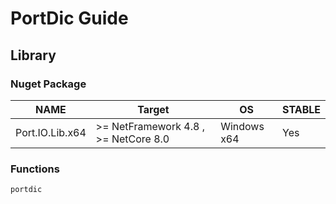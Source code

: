 # PortDic Guide


## Library

### Nuget Package
NAME | Target |OS |STABLE | 
------|--------|--------|--------
Port.IO.Lib.x64 | >= NetFramework 4.8 , >= NetCore 8.0 | Windows x64 | Yes | 


### Functions 

```C#
portdic 
```